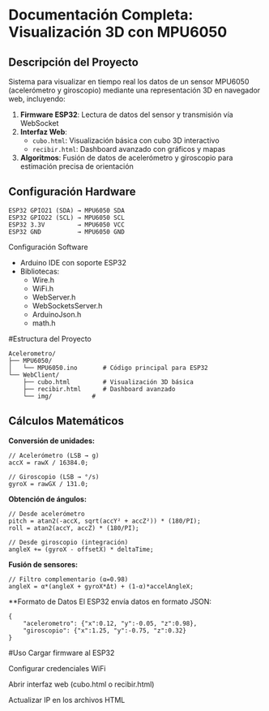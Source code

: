 # Documentación Completa: Visualización 3D con MPU6050

## Descripción del Proyecto
Sistema para visualizar en tiempo real los datos de un sensor MPU6050 (acelerómetro y giroscopio) mediante una representación 3D en navegador web, incluyendo:

1. **Firmware ESP32**: Lectura de datos del sensor y transmisión vía WebSocket
2. **Interfaz Web**:
   - `cubo.html`: Visualización básica con cubo 3D interactivo
   - `recibir.html`: Dashboard avanzado con gráficos y mapas
3. **Algoritmos**: Fusión de datos de acelerómetro y giroscopio para estimación precisa de orientación

## Configuración Hardware
```
ESP32 GPIO21 (SDA) → MPU6050 SDA
ESP32 GPIO22 (SCL) → MPU6050 SCL
ESP32 3.3V         → MPU6050 VCC
ESP32 GND          → MPU6050 GND
```
Configuración Software

- Arduino IDE con soporte ESP32
- Bibliotecas:
  - Wire.h
  - WiFi.h
  - WebServer.h
  - WebSocketsServer.h
  - ArduinoJson.h
  - math.h

#Estructura del Proyecto
```
Acelerometro/
├── MPU6050/
│   └── MPU6050.ino       # Código principal para ESP32
└── WebClient/
    ├── cubo.html         # Visualización 3D básica
    ├── recibir.html      # Dashboard avanzado
    └── img/           #
```


## Cálculos Matemáticos
**Conversión de unidades:**
```
// Acelerómetro (LSB → g)
accX = rawX / 16384.0;

// Giroscopio (LSB → °/s)
gyroX = rawGX / 131.0;
```
**Obtención de ángulos:**
```
// Desde acelerómetro
pitch = atan2(-accX, sqrt(accY² + accZ²)) * (180/PI);
roll = atan2(accY, accZ) * (180/PI);

// Desde giroscopio (integración)
angleX += (gyroX - offsetX) * deltaTime;
```

**Fusión de sensores:**

```
// Filtro complementario (α=0.98)
angleX = α*(angleX + gyroX*Δt) + (1-α)*accelAngleX;
```

**Formato de Datos
El ESP32 envía datos en formato JSON:

```
{
    "acelerometro": {"x":0.12, "y":-0.05, "z":0.98},
    "giroscopio": {"x":1.25, "y":-0.75, "z":0.32}
}
```

#Uso
Cargar firmware al ESP32

Configurar credenciales WiFi

Abrir interfaz web (cubo.html o recibir.html)

Actualizar IP en los archivos HTML